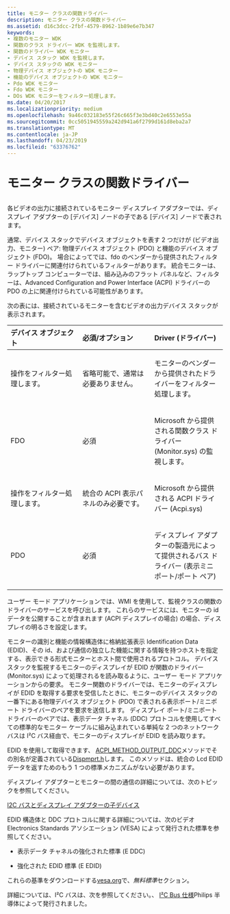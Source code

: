 ```yaml
---
title: モニター クラスの関数ドライバー
description: モニター クラスの関数ドライバー
ms.assetid: d16c3dcc-2fbf-4579-8962-1b89e6e7b347
keywords:
- 複数のモニター WDK
- 関数のクラス ドライバー WDK を監視します。
- 関数のドライバー WDK モニター
- デバイス スタック WDK を監視します。
- デバイス スタックの WDK モニター
- 物理デバイス オブジェクトの WDK モニター
- 機能のデバイス オブジェクトの WDK モニター
- Pdo WDK モニター
- Fdo WDK モニター
- DOs WDK モニターをフィルター処理します。
ms.date: 04/20/2017
ms.localizationpriority: medium
ms.openlocfilehash: 9a46c032183e55f26c665f3e3bd40c2e6553e55a
ms.sourcegitcommit: 0cc5051945559a242d941a6f2799d161d8eba2a7
ms.translationtype: MT
ms.contentlocale: ja-JP
ms.lasthandoff: 04/23/2019
ms.locfileid: "63376762"
---
```

# <a name="monitor-class-function-driver"></a>モニター クラスの関数ドライバー


## <span id="ddk_monitor_class_function_driver_gg"></span><span id="DDK_MONITOR_CLASS_FUNCTION_DRIVER_GG"></span>


各ビデオの出力に接続されているモニター ディスプレイ アダプターでは、ディスプレイ アダプターの [デバイス] ノードの子である [デバイス] ノードで表されます。

通常、デバイス スタックでデバイス オブジェクトを表す 2 つだけが (ビデオ出力、モニター) ペア: 物理デバイス オブジェクト (PDO) と機能のデバイス オブジェクト (FDO)。 場合によってでは、fdo のベンダーから提供されたフィルター ドライバーに関連付けられているフィルターがあります。 統合モニターは、ラップトップ コンピューターでは、組み込みのフラット パネルなど、フィルターは、Advanced Configuration and Power Interface (ACPI) ドライバーの PDO の上に関連付けられている可能性があります。

次の表には、接続されているモニターを含むビデオの出力デバイス スタックが表示されます。

<table>
<colgroup>
<col width="33%" />
<col width="33%" />
<col width="33%" />
</colgroup>
<thead>
<tr class="header">
<th align="left">デバイス オブジェクト</th>
<th align="left">必須/オプション</th>
<th align="left">Driver (ドライバー)</th>
</tr>
</thead>
<tbody>
<tr class="odd">
<td align="left"><p>操作をフィルター処理します。</p></td>
<td align="left"><p>省略可能で、通常は必要ありません。</p></td>
<td align="left"><p>モニターのベンダーから提供されたドライバーをフィルター処理します。</p></td>
</tr>
<tr class="even">
<td align="left"><p>FDO</p></td>
<td align="left"><p>必須</p></td>
<td align="left"><p>Microsoft から提供される関数クラス ドライバー (Monitor.sys) の監視します。</p></td>
</tr>
<tr class="odd">
<td align="left"><p>操作をフィルター処理します。</p></td>
<td align="left"><p>統合の ACPI 表示パネルのみ必要です。</p></td>
<td align="left"><p>Microsoft から提供される ACPI ドライバー (Acpi.sys)</p></td>
</tr>
<tr class="even">
<td align="left"><p>PDO</p></td>
<td align="left"><p>必須</p></td>
<td align="left"><p>ディスプレイ アダプターの製造元によって提供されるバス ドライバー (表示ミニポート/ポート ペア)</p></td>
</tr>
</tbody>
</table>

 

ユーザー モード アプリケーションでは、WMI を使用して、監視クラスの関数のドライバーのサービスを呼び出します。 これらのサービスには、モニターの id データを公開することが含まれます (ACPI ディスプレイの場合) の場合、ディスプレイの明るさを設定します。

モニターの識別と機能の情報構造体に格納拡張表示 Identification Data (EDID)、その id、および通信の独立した機能に関する情報を持つホストを指定する、表示できる形式モニターとホスト間で使用されるプロトコル。 デバイス スタックを監視するモニターのディスプレイが EDID が関数のドライバー (Monitor.sys) によって処理されるを読み取るように、ユーザー モード アプリケーションからの要求。 モニター関数のドライバーでは、モニターのディスプレイが EDID を取得する要求を受信したときに、モニターのデバイス スタックの一番下にある物理デバイス オブジェクト (PDO) で表される表示ポート/ミニポート ドライバーのペアを要求を送信します。 ディスプレイ ポート/ミニポート ドライバーのペアでは、表示データ チャネル (DDC) プロトコルを使用してすべての標準的なモニター ケーブルに組み込まれている単純な 2 つのネットワーク バスは I²C バス経由で、モニターのディスプレイが EDID を読み取ります。

EDID を使用して取得できます、 [ACPI_METHOD_OUTPUT_DDC](https://docs.microsoft.com/windows-hardware/drivers/bringup/other-acpi-namespace-objects)メソッドでその別名が定義されている[Dispmprt.h](https://docs.microsoft.com/windows-hardware/drivers/ddi/content/dispmprt/)します。 このメソッドは、統合の Lcd EDID データを返すためのもう 1 つの標準メカニズムがない必要があります。

ディスプレイ アダプターとモニターの間の通信の詳細については、次のトピックを参照してください。

[I2C バスとディスプレイ アダプターの子デバイス](i2c-bus-and-child-devices-of-the-display-adapter.md)

EDID 構造体と DDC プロトコルに関する詳細については、次のビデオ Electronics Standards アソシエーション (VESA) によって発行された標準を参照してください。

-   表示データ チャネルの強化された標準 (E DDC)

-   強化された EDID 標準 (E EDID)

これらの基準をダウンロードする[vesa.org](https://vesa.org/vesa-standards/)で、*無料標準*セクション。

詳細については、I²C バスは、次を参照してください。、 [I²C Bus 仕様](https://www.i2c-bus.org/specification/)Philips 半導体によって発行されました。

 

 





